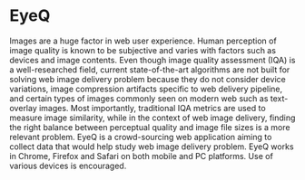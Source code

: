 # EyeQ

Images are a huge factor in web user experience. Human perception of image quality is known to be subjective and varies with factors such as devices and image contents. 
Even though image quality assessment (IQA) is a well-researched field, current state-of-the-art algorithms are not built for solving web image delivery problem because they do not consider device variations, image compression artifacts specific to web delivery pipeline, and certain types of images commonly seen on modern web such as text-overlay images. 
Most importantly, traditional IQA metrics are used to measure image similarity, while in the context of web image delivery, finding the right balance between perceptual quality and image file sizes is a more relevant problem. 
EyeQ is a crowd-sourcing web application aiming to collect data that would help study web image delivery problem. EyeQ works in Chrome, Firefox and Safari on both mobile and PC platforms. Use of various devices is encouraged.
